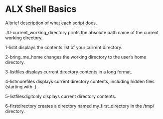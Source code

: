 # ALX Shell Basics

A brief description of what each script does.

./0-current_working_directory prints the absolute path name of the current working directory.

1-listit displays the contents list of your current directory.

2-bring_me_home changes the working directory to the user’s home directory.

3-listfiles displays current directory contents in a long format.

4-listmorefiles displays current directory contents, including hidden files (starting with .).

5-listfilesdigitonly displays current directory contents.

6-firstdirectory creates a directory named my_first_directory in the /tmp/ directory.
